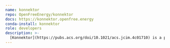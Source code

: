 ```yaml
---
name: konnektor
repo: OpenFreeEnergy/konnektor
docs: https://konnektor.openfree.energy
conda-install: konnektor
role: developers
description: >-
  [Konnektor](https://pubs.acs.org/doi/10.1021/acs.jcim.4c01710) is a package for planning, modifying, and analyzing free energy transformation networks.
---
```

